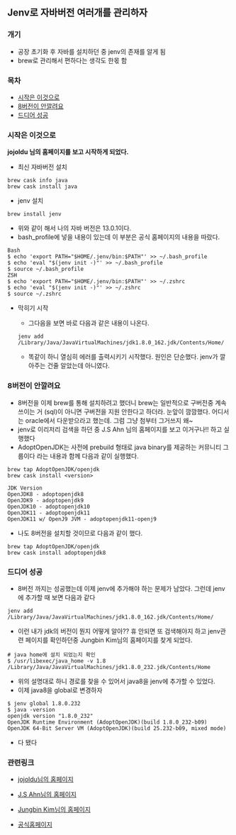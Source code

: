 ## Jenv로 자바버전 여러개를 관리하자

### 개기

- 공장 초기화 후 자바를 설치하던 중 jenv의 존재를 알게 됨
- brew로 관리해서 편하다는 생각도 한몫 함

### 목차

- [시작은 이것으로](#chapter-1)
- [8버전이 안깔려요](#chapter-2)
- [드디어 성공](#chapter-3)

### 시작은 이것으로 
<a id="chapter-1"></a>
**jojoldu 님의 홈페이지를 보고 시작하게 되었다.**

- 최신 자바버전 설치

```shell
brew cask info java
brew cask install java
```

- jenv 설치

```shell
brew install jenv
```

- 위와 같이 해서 나의 자바 버전은 13.0.1이다.
- bash_profile에 넣을 내용이 있는데 이 부분은 공식 홈페이지의 내용을 따랐다.

```shell
Bash
$ echo 'export PATH="$HOME/.jenv/bin:$PATH"' >> ~/.bash_profile
$ echo 'eval "$(jenv init -)"' >> ~/.bash_profile
$ source ~/.bash_profile
ZSH
$ echo 'export PATH="$HOME/.jenv/bin:$PATH"' >> ~/.zshrc
$ echo 'eval "$(jenv init -)"' >> ~/.zshrc
$ source ~/.zshrc
```

- 막히기 시작

  - 그다음을 보면 바로 다음과 같은 내용이 나온다.

  ```shell
  jenv add /Library/Java/JavaVirtualMachines/jdk1.8.0_162.jdk/Contents/Home/
  ```

  - 똑같이 하니 열심히 에러를 출력시키기 시작했다. 원인은 단순했다. jenv가 깔아주는 건줄 알았는데 아니였다.

### 8버전이 안깔려요
<a id="chapter-2"></a>
- 8버전을 이제 brew를 통해 설치하려고 했더니 brew는 일반적으로 구버전중 계속 쓰이는 거 (sql)이 아니면 구버전을 지원 안한다고 하더라. 눈앞이 깜깜했다. 어디서는 oracle에서 다운받으라고 했는데. 그럼 그냥 첨부터 그거쓰지 왜~
- jenv로 이리저리 검색을 하던 중 J.S Ahn 님의 홈페이지를 보고 이거구나!! 하고 실행했다
- AdoptOpenJDK는 사전에 prebuild 형태로 java binary를 제공하는 커뮤니티 그룹이다 라는 내용과 함께 다음과 같이 실행했다.

```shell
brew tap AdoptOpenJDK/openjdk
brew cask install <version>

JDK Version
OpenJDK8 - adoptopenjdk8
OpenJDK9 - adoptopenjdk9
OpenJDK10 - adoptopenjdk10
OpenJDK11 - adoptopenjdk11
OpenJDK11 w/ OpenJ9 JVM - adoptopenjdk11-openj9
```

- 나도 8버전을 설치할 것이므로 다음과 같이 했다.

```shell
brew tap AdoptOpenJDK/openjdk
brew cask install adoptopenjdk8
```

### 드디어 성공 
<a id="chapter-3"></a>

- 8버전 까지는 성공했는데 이제 jenv에 추가해야 하는 문제가 남았다. 그런데 jenv에 추가할 때 보면 다음과 같다

```
jenv add /Library/Java/JavaVirtualMachines/jdk1.8.0_162.jdk/Contents/Home/
```

- 이런 내가 jdk의 버전이 뭔지 어떻게 알아?? 휴 안되면 또 검색해야지 하고 jenv관련 페이지를 확인하던중 Jungbin Kim님의 홈페이지를 찾게 되었다.

```shell
# java home에 설치 되었는지 확인 
$ /usr/libexec/java_home -v 1.8
/Library/Java/JavaVirtualMachines/jdk1.8.0_232.jdk/Contents/Home
```

- 위의 설명대로 하니 경로를 찾을 수 있어서 java8을 jenv에 추가할 수 있었다.
- 이제 java8을 global로 변경하자

```shell
$ jenv global 1.8.0.232
$ java -version
openjdk version "1.8.0_232"
OpenJDK Runtime Environment (AdoptOpenJDK)(build 1.8.0_232-b09)
OpenJDK 64-Bit Server VM (AdoptOpenJDK)(build 25.232-b09, mixed mode)
```

- 다 됐다

### 관련링크

- [jojoldu님의 홈페이지](https://jojoldu.tistory.com/329)

- [J.S Ahn님의 홈페이지](https://findstar.pe.kr/2019/01/20/install-openjdk-by-homebrew/)

- [Jungbin Kim님의 홈페이지](https://blog.jungbin.kim/notes/2018-04-28-java-version-manager-jenv/)
- [공식홈페이지](https://www.jenv.be/)


